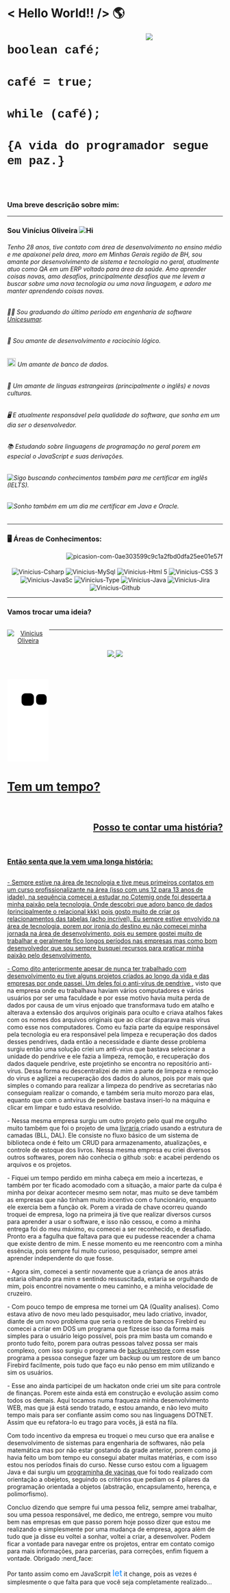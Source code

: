 <h1> < Hello World!! /> 🌎 </h1> 
  

<img width="180px" align="right" src="https://i.ibb.co/NY2zThn/7a9f33a7-132d-4ac1-86bb-dab62df9f902.jpg">


<h1><a href ="#" style="text-decoration:none;font-family:courier,arial,helvetica;">boolean café;</a></h1>

<h1><a href ="#" style="text-decoration:none;font-family:courier,arial,helvetica;">café = true;</a></h1> 

<h1><a href ="#" style="text-decoration:none;font-family:courier,arial,helvetica;">while (café);</a></h1> 

<h1><a href ="#" style="text-decoration:none;font-family:courier,arial,helvetica;">{A vida do programador segue em paz.}</a></h1>
<br><br>

### Uma breve descrição sobre mim:

<hr size="5" width="100%" align="center" noshade></hr>

### Sou Vinícius Oliveira <img height="20" width="20" src="https://i.ibb.co/3y7R6cY/Hi.gif" alt="Hi" border="0">

###### Tenho 28 anos, tive contato com área de desenvolvimento no ensino médio e me apaixonei pela área, moro em Minhas Gerais região de BH, sou amante por desenvolvimento de sistema e tecnologia no geral, atualmente atuo como QA em um ERP voltado para área da saúde. Amo aprender coisas novas, amo desafios, principalmente desafios que me levem a buscar sobre uma nova tecnologia ou uma nova linguagem, e adoro me manter aprendendo coisas novas.

######  :man_student: Sou graduando do último período em engenharia de software [Unicesumar](https://inscricoes.unicesumar.edu.br).

###### :thinking: Sou amante de desenvolvimento e raciocínio lógico.  

###### <a><img src="https://cdn.jsdelivr.net/gh/devicons/devicon/icons/postgresql/postgresql-original-wordmark.svg" height="20" width="20"/> Um amante de banco de dados. </a>
           

###### :maple_leaf: Um amante de línguas estrangeiras (principalmente o inglês) e novas culturas. 

###### :desktop_computer: E atualmente responsável pela qualidade do software, que sonha em um dia ser o desenvolvedor. 

###### 📚 Estudando sobre linguagens de programação no geral porem em especial o JavaScript e suas derivações.

###### <img src="https://i.ibb.co/xFh3T6n/English.png" align="left"  alt="Certified" width="15" height="15"/> Sigo buscando conhecimentos também para me certificar em inglês (IELTS).

###### <img src="https://i.ibb.co/wznwkR6/dream2.png" align="left"  alt="Certified" width="15" height="15"/> Sonho também em um dia me certificar em Java e Oracle.


<hr size="5" width="100%" align="center" noshade></hr>

### 🖥️ Áreas de Conhecimentos:
        
<div style="display: inline_block" align="right">
<img src="https://i.ibb.co/gybdLZ7/picasion-com-0ae303599c9c1a2fbd0dfa25ee01e57f.gif" alt="picasion-com-0ae303599c9c1a2fbd0dfa25ee01e57f" border="0">
</div>

<div style="display: inline_block" align="center"><br>

          
<img align="center" alt="Vinicius-Csharp" height="30" width="40" src="https://cdn.jsdelivr.net/gh/devicons/devicon/icons/csharp/csharp-original.svg"          >
<img align="center" alt="Vinicius-MySql" height="30" width="40"  src="https://cdn.jsdelivr.net/gh/devicons/devicon/icons/mysql/mysql-original-wordmark.svg"   >
<img align="center" alt="Vinicius-Html 5" height="30" width="40" src="https://cdn.jsdelivr.net/gh/devicons/devicon/icons/html5/html5-plain-wordmark.svg"      >
<img align="center" alt="Vinicius-CSS 3" height="30" width="40"  src="https://cdn.jsdelivr.net/gh/devicons/devicon/icons/css3/css3-original-wordmark.svg"     >
<img align="center" alt="Vinicius-JavaSc" height="30" width="40" src="https://cdn.jsdelivr.net/gh/devicons/devicon/icons/javascript/javascript-plain.svg"     >
<img align="center" alt="Vinicius-Type" height="30" width="40"   src="https://cdn.jsdelivr.net/gh/devicons/devicon/icons/typescript/typescript-original.svg"  >
<img align="center" alt="Vinicius-Java" height="30" width="40"   src="https://cdn.jsdelivr.net/gh/devicons/devicon/icons/java/java-original-wordmark.svg"     >
<img align="center" alt="Vinicius-Jira" height="30" width="40"   src="https://cdn.jsdelivr.net/gh/devicons/devicon/icons/jira/jira-plain-wordmark.svg"        >
<img align="center" alt="Vinicius-Github" height="30" width="40" src="https://cdn.jsdelivr.net/gh/devicons/devicon/icons/github/github-original-wordmark.svg" >
       
</div>




<hr size="5" width="100%" align="center" noshade></hr>

<h3 align="left">Vamos trocar uma ideia?</h3>

<div style="display: flex" align="center">

<a href="https://www.linkedin.com/in/vinicius-oliveira-devops/" target="_blank"><img src="https://img.shields.io/badge/-LinkedIn-%230077B5?style=for-the-badge&logo=linkedin&logoColor=white" target="_blank" alt="Vinicius Oliveira"/></a>
<hr size="5" width="100%" align="center" noshade>

</div>

<div align="center">
  <a href="https://github.com/OVinicius1995">
  <img height="160px" display="flex" src="https://github-readme-stats.vercel.app/api?username=OVinicius1995&show_icons=true&theme=algolia&include_all_commits=true&count_private=true"/>
  <img height="160px" display="flex" src="https://github-readme-stats.vercel.app/api/top-langs/?username=OVinicius1995&layout=compact&langs_count=8&theme=algolia"/>
</div><br><br>
  
  ![Snake animation](https://github.com/OVinicius1995/OVinicius1995/blob/output/github-contribution-grid-snake.svg)

<div>

<h1> Tem um tempo? </h1>

</div><br>

<div align="right"> 

<h2>Posso te contar uma história?</h2> 

</div><br>


<div> 

<h3>Então senta que la vem uma longa história:</h3>

</div>

##


<p>- Sempre estive na área de tecnologia e tive meus primeiros contatos em um curso profissionalizante na área (isso com uns 12 para 13 anos de idade), na sequência comecei a estudar no Cotemig onde foi desperta a minha paixão pela tecnologia. Onde descobri que adoro banco de dados (principalmente o relacional kkk) pois gosto muito de criar os relacionamentos das tabelas (acho incrível). Eu sempre estive envolvido na área de tecnologia, porem por ironia do destino eu não comecei minha jornada na área de desenvolvimento, pois eu sempre gostei muito de trabalhar e geralmente fico longos períodos nas empresas mas como bom desenvolvedor que sou sempre busquei recursos para praticar minha paixão pelo desenvolvimento.
</p>

<p>- Como dito anteriormente apesar de nunca ter trabalhado com desenvolvimento eu tive alguns projetos criados ao longo da vida e das empresas por onde passei. Um deles foi o <a href="https://github.com/OVinicius1995/Anti_virus"> anti-vírus de pendrive </a>, visto que na empresa onde eu trabalhava haviam vários computadores e vários usuários por ser uma faculdade e por esse motivo havia muita perda de dados por causa de um vírus enjoado que transformava tudo em atalho e alterava a extensão dos arquivos originais para oculto e criava atalhos fakes com os nomes dos arquivos originais que ao clicar disparava mais vírus como esse nos computadores. Como eu fazia parte da equipe responsável pela tecnologia eu era responsável pela limpeza e recuperação dos dados desses pendrives,  dada então a necessidade e diante desse problema surgiu então uma solução criei um anti-vírus que bastava selecionar a unidade do pendrive e ele fazia a limpeza, remoção, e recuperação dos dados daquele pendrive, este projetinho se encontra no repositório anti-vírus. Dessa forma eu descentralizei de mim a parte de limpeza e remoção do virus e agilizei a recuperação dos dados do alunos, pois por mais que simples o comando para realizar a limpeza do pendrive as secretarias não conseguiam realizar o comando, e também seria muito morozo para elas, equanto que com o antvirus de pendrive bastava inseri-lo na máquina e clicar em limpar e tudo estava resolvido. 
</p>

<p>
- Nessa mesma empresa surgiu um outro projeto pelo qual me orgulho muito também que foi o projeto de uma <a href="https://github.com/OVinicius1995/Projeto_livraria_POO"> livraria </a> criado usando a estrutura de camadas (BLL, DAL). Ele consiste no fluxo básico de um sistema de biblioteca onde é feito um CRUD para armazenamento, atualizações, e controle de estoque dos livros. Nessa mesma empresa eu criei diversos outros softwares, porem não conhecia o github :sob: e acabei perdendo os arquivos e os projetos.
</p>

<p>- Fiquei um tempo perdido em minha cabeça em meio a incertezas, e também por ter ficado acomodado com a situação, a maior parte da culpa é minha por deixar acontecer mesmo sem notar, mas muito se deve também as empresas que não tinham muito incentivo com o funcionário, enquanto ele exercia bem a função ok. Porem a virada de chave ocorreu quando troquei de empresa, logo na primeira já tive que realizar diversos cursos para aprender a usar o software, e isso não cessou, e como a minha entrega foi do meu máximo, eu comecei a ser reconhecido, e desafiado. Pronto era a fagulha que faltava para que eu pudesse reacender a chama que existe dentro de mim. E nesse momento eu me reencontro com a minha essência, pois sempre fui muito curioso, pesquisador, sempre amei aprender independente do que fosse.
</p>

<p>- Agora sim, comecei a sentir novamente que a criança de anos atrás estaria olhando pra mim e sentindo ressuscitada, estaria se orgulhando de mim, pois encontrei novamente o meu caminho, e a minha velocidade de cruzeiro.
</p>

<p>- Com pouco tempo de empresa me tornei um QA (Quality analises). Como estava ativo de novo meu lado pesquisador, meu lado criativo, invador, diante de um novo problema que seria o restore de bancos Firebird eu comecei a criar em DOS um programa que fizesse isso da forma mais simples para o usuário leigo possível, pois pra mim basta um comando e pronto tudo feito, porem para outras pessoas talvez possa ser mais complexo, com isso surgiu o programa de <a href="https://github.com/OVinicius1995/Backup-Restore"> backup/restore </a> com esse programa a pessoa consegue fazer um backup ou um restore de um banco Firebird facilmente, pois tudo que faço eu não penso em mim utilizando e sim os usuários.
</p>

<p>
- Esse ano ainda participei de um hackaton onde criei um site para controle de finanças. Porem este ainda está em construção e evolução assim como todos os demais. Aqui tocamos numa fraqueza minha desenvolvimento WEB, mas que já está sendo tratado, e estou amando, e não levo muito tempo mais para ser confiante assim como sou nas linguagens DOTNET. Assim que eu refatora-lo eu trago para vocês, já está na fila.
</p>

<p> Com todo incentivo da empresa eu troquei o meu curso que era analise e desenvolvimento de sistemas para engenharia de softwares, não pela matemática mas por não estar gostando da grade anterior, porem como já havia feito um bom tempo eu consegui abater muitas matérias, e com isso estou nos períodos finais do curso. Nesse curso estou com a liguagem Java e dai surgiu um <a href="https://github.com/OVinicius1995/POO---JAVA"> programinha de vacinas </a> que foi todo realizado com orientação  a obejetos, seguindo os critérios que pediam os 4 pilares da programação orientada a objetos (abstração, encapsulamento, herença, e polimorfismo).
</p>

<p> Concluo dizendo que sempre fui uma pessoa feliz, sempre amei trabalhar, sou uma pessoa responsável, me dedico, me entrego, sempre vou muito bem nas empresas em que passo porem hoje posso dizer que estou me realizando e simplesmente por uma mudança de empresa, agora além de tudo que ja disse eu voltei a sonhar, voltei a criar, a desenvolver. Podem ficar a vontade para navegar entre os projetos, entrar em contato comigo para mais informações, para parcerias, para correções, enfim fiquem a vontade. Obrigado :nerd_face:</p>

Por tanto assim como em JavaScrpit <span style="color:#1E90FF;font-size:20px">let</span> it change, pois as vezes é simplesmente o que falta para que você seja completamente realizado...
